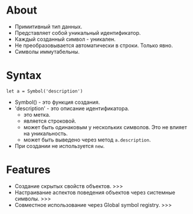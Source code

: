 # About
- Примитивный тип данных.
- Представляет собой уникальный идентификатор.
- Каждый созданный символ - уникален.
- Не преобразовывается автоматически в строки. Только явно.
- Символы иммутабельны.

# Syntax
```
let a = Symbol('description')
```
- Symbol() - это функция создания.
- 'description' - это описание идентификатора.
  - это метка.
  - является строковой.
  - может быть одинаковым у нескольких символов. Это не влияет на уникальность.
  - может быть выведено через метод `a.description`.
- При создании не используется `new`.

# Features
- Создание скрытых свойств объектов. >>>
- Настраивание аспектов поведения объектов через системные символы. >>>
- Совместное использование через Global symbol registry. >>>